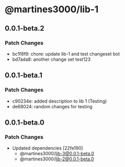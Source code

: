 # @martines3000/lib-1

## 0.0.1-beta.2

### Patch Changes

- bc1f8f9: chore: update lib-1 and test changeset bot
- bd7ada8: another change set test123

## 0.0.1-beta.1

### Patch Changes

- c90234e: added description to lib 1 (Testing)
- de68024: random changes for testing

## 0.0.1-beta.0

### Patch Changes

- Updated dependencies [22fe190]
  - @martines3000/lib-3@0.0.1-beta.0
  - @martines3000/lib-2@0.0.1-beta.0
